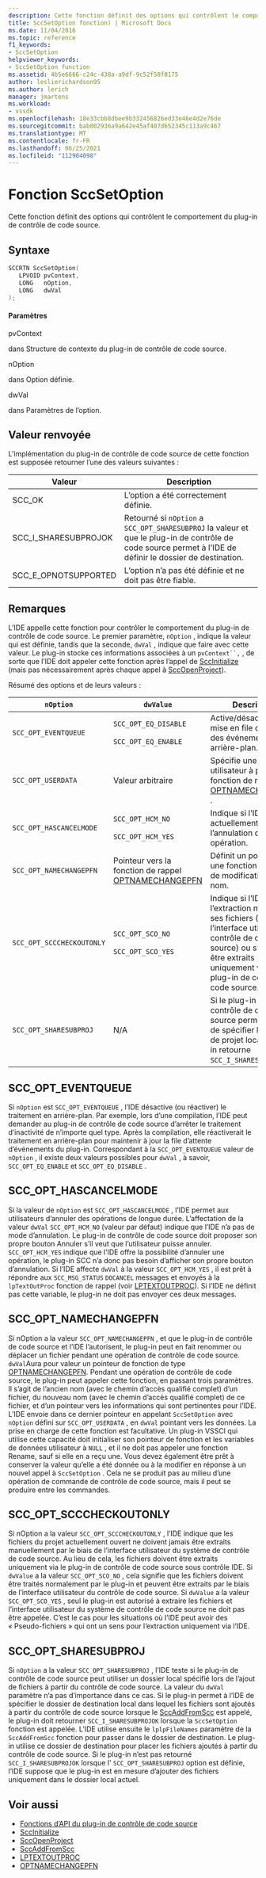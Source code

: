 ```yaml
---
description: Cette fonction définit des options qui contrôlent le comportement du plug-in de contrôle de code source.
title: SccSetOption fonction) | Microsoft Docs
ms.date: 11/04/2016
ms.topic: reference
f1_keywords:
- SccSetOption
helpviewer_keywords:
- SccSetOption function
ms.assetid: 4b5e6666-c24c-438a-a9df-9c52f58f8175
author: leslierichardson95
ms.author: lerich
manager: jmartens
ms.workload:
- vssdk
ms.openlocfilehash: 18e33cbb8dbee9b332456826ed33e46e4d2e76de
ms.sourcegitcommit: bab002936a9a642e45af407d652345c113a9c467
ms.translationtype: MT
ms.contentlocale: fr-FR
ms.lasthandoff: 06/25/2021
ms.locfileid: "112904098"
---
```

# <a name="sccsetoption-function"></a>Fonction SccSetOption
Cette fonction définit des options qui contrôlent le comportement du plug-in de contrôle de code source.

## <a name="syntax"></a>Syntaxe

```cpp
SCCRTN SccSetOption(
   LPVOID pvContext,
   LONG   nOption,
   LONG   dwVal
);
```

#### <a name="parameters"></a>Paramètres
 pvContext

dans Structure de contexte du plug-in de contrôle de code source.

 nOption

dans Option définie.

 dwVal

dans Paramètres de l’option.

## <a name="return-value"></a>Valeur renvoyée
 L’implémentation du plug-in de contrôle de code source de cette fonction est supposée retourner l’une des valeurs suivantes :

|Valeur|Description|
|-----------|-----------------|
|SCC_OK|L’option a été correctement définie.|
|SCC_I_SHARESUBPROJOK|Retourné si `nOption` a `SCC_OPT_SHARESUBPROJ` la valeur et que le plug-in de contrôle de code source permet à l’IDE de définir le dossier de destination.|
|SCC_E_OPNOTSUPPORTED|L’option n’a pas été définie et ne doit pas être fiable.|

## <a name="remarks"></a>Remarques
 L’IDE appelle cette fonction pour contrôler le comportement du plug-in de contrôle de code source. Le premier paramètre, `nOption` , indique la valeur qui est définie, tandis que la seconde, `dwVal` , indique que faire avec cette valeur. Le plug-in stocke ces informations associées à un `pvContext``,` , de sorte que l’IDE doit appeler cette fonction après l’appel de [SccInitialize](../extensibility/sccinitialize-function.md) (mais pas nécessairement après chaque appel à [SccOpenProject](../extensibility/sccopenproject-function.md)).

 Résumé des options et de leurs valeurs :

|`nOption`|`dwValue`|Description|
|---------------|---------------|-----------------|
|`SCC_OPT_EVENTQUEUE`|`SCC_OPT_EQ_DISABLE`<br /><br /> `SCC_OPT_EQ_ENABLE`|Active/désactive la mise en file d’attente des événements en arrière-plan.|
|`SCC_OPT_USERDATA`|Valeur arbitraire|Spécifie une valeur utilisateur à passer à la fonction de rappel [OPTNAMECHANGEPFN](../extensibility/optnamechangepfn.md) .|
|`SCC_OPT_HASCANCELMODE`|`SCC_OPT_HCM_NO`<br /><br /> `SCC_OPT_HCM_YES`|Indique si l’IDE prend actuellement en charge l’annulation d’une opération.|
|`SCC_OPT_NAMECHANGEPFN`|Pointeur vers la fonction de rappel [OPTNAMECHANGEPFN](../extensibility/optnamechangepfn.md)|Définit un pointeur vers une fonction de rappel de modification de nom.|
|`SCC_OPT_SCCCHECKOUTONLY`|`SCC_OPT_SCO_NO`<br /><br /> `SCC_OPT_SCO_YES`|Indique si l’IDE autorise l’extraction manuelle de ses fichiers (via l’interface utilisateur du contrôle de code source) ou s’ils doivent être extraits uniquement via le plug-in de contrôle de code source.|
|`SCC_OPT_SHARESUBPROJ`|N/A|Si le plug-in de contrôle de code source permet à l’IDE de spécifier le dossier de projet local, le plug-in retourne `SCC_I_SHARESUBPROJOK` .|

## <a name="scc_opt_eventqueue"></a>SCC_OPT_EVENTQUEUE
 Si `nOption` est `SCC_OPT_EVENTQUEUE` , l’IDE désactive (ou réactiver) le traitement en arrière-plan. Par exemple, lors d’une compilation, l’IDE peut demander au plug-in de contrôle de code source d’arrêter le traitement d’inactivité de n’importe quel type. Après la compilation, elle réactiverait le traitement en arrière-plan pour maintenir à jour la file d’attente d’événements du plug-in. Correspondant à la `SCC_OPT_EVENTQUEUE` valeur de `nOption` , il existe deux valeurs possibles pour `dwVal` , à savoir, `SCC_OPT_EQ_ENABLE` et `SCC_OPT_EQ_DISABLE` .

## <a name="scc_opt_hascancelmode"></a>SCC_OPT_HASCANCELMODE
 Si la valeur de `nOption` est `SCC_OPT_HASCANCELMODE` , l’IDE permet aux utilisateurs d’annuler des opérations de longue durée. L’affectation de la valeur `dwVal` `SCC_OPT_HCM_NO` (valeur par défaut) indique que l’IDE n’a pas de mode d’annulation. Le plug-in de contrôle de code source doit proposer son propre bouton Annuler s’il veut que l’utilisateur puisse annuler. `SCC_OPT_HCM_YES` indique que l’IDE offre la possibilité d’annuler une opération, le plug-in SCC n’a donc pas besoin d’afficher son propre bouton d’annulation. Si l’IDE affecte `dwVal` à la valeur `SCC_OPT_HCM_YES` , il est prêt à répondre aux `SCC_MSG_STATUS` `DOCANCEL` messages et envoyés à la `lpTextOutProc` fonction de rappel (voir [LPTEXTOUTPROC](../extensibility/lptextoutproc.md)). Si l’IDE ne définit pas cette variable, le plug-in ne doit pas envoyer ces deux messages.

## <a name="scc_opt_namechangepfn"></a>SCC_OPT_NAMECHANGEPFN
 Si nOption a la valeur `SCC_OPT_NAMECHANGEPFN` , et que le plug-in de contrôle de code source et l’IDE l’autorisent, le plug-in peut en fait renommer ou déplacer un fichier pendant une opération de contrôle de code source. `dwVal`Aura pour valeur un pointeur de fonction de type [OPTNAMECHANGEPFN](../extensibility/optnamechangepfn.md). Pendant une opération de contrôle de code source, le plug-in peut appeler cette fonction, en passant trois paramètres. Il s’agit de l’ancien nom (avec le chemin d’accès qualifié complet) d’un fichier, du nouveau nom (avec le chemin d’accès qualifié complet) de ce fichier, et d’un pointeur vers les informations qui sont pertinentes pour l’IDE. L’IDE envoie dans ce dernier pointeur en appelant `SccSetOption` avec `nOption` défini sur `SCC_OPT_USERDATA` , en `dwVal` pointant vers les données. La prise en charge de cette fonction est facultative. Un plug-in VSSCI qui utilise cette capacité doit initialiser son pointeur de fonction et les variables de données utilisateur à `NULL` , et il ne doit pas appeler une fonction Rename, sauf si elle en a reçu une. Vous devez également être prêt à conserver la valeur qu’elle a été donnée ou à la modifier en réponse à un nouvel appel à `SccSetOption` . Cela ne se produit pas au milieu d’une opération de commande de contrôle de code source, mais il peut se produire entre les commandes.

## <a name="scc_opt_scccheckoutonly"></a>SCC_OPT_SCCCHECKOUTONLY
 Si nOption a la valeur `SCC_OPT_SCCCHECKOUTONLY` , l’IDE indique que les fichiers du projet actuellement ouvert ne doivent jamais être extraits manuellement par le biais de l’interface utilisateur du système de contrôle de code source. Au lieu de cela, les fichiers doivent être extraits uniquement via le plug-in de contrôle de code source sous contrôle IDE. Si `dwValue` a la valeur `SCC_OPT_SCO_NO` , cela signifie que les fichiers doivent être traités normalement par le plug-in et peuvent être extraits par le biais de l’interface utilisateur du contrôle de code source. Si `dwValue` a la valeur `SCC_OPT_SCO_YES` , seul le plug-in est autorisé à extraire les fichiers et l’interface utilisateur du système de contrôle de code source ne doit pas être appelée. C’est le cas pour les situations où l’IDE peut avoir des « Pseudo-fichiers » qui ont un sens pour l’extraction uniquement via l’IDE.

## <a name="scc_opt_sharesubproj"></a>SCC_OPT_SHARESUBPROJ
 Si `nOption` a la valeur `SCC_OPT_SHARESUBPROJ` , l’IDE teste si le plug-in de contrôle de code source peut utiliser un dossier local spécifié lors de l’ajout de fichiers à partir du contrôle de code source. La valeur du `dwVal` paramètre n’a pas d’importance dans ce cas. Si le plug-in permet à l’IDE de spécifier le dossier de destination local dans lequel les fichiers sont ajoutés à partir du contrôle de code source lorsque le [SccAddFromScc](../extensibility/sccaddfromscc-function.md) est appelé, le plug-in doit retourner `SCC_I_SHARESUBPROJOK` lorsque la `SccSetOption` fonction est appelée. L’IDE utilise ensuite le `lplpFileNames` paramètre de la `SccAddFromScc` fonction pour passer dans le dossier de destination. Le plug-in utilise ce dossier de destination pour placer les fichiers ajoutés à partir du contrôle de code source. Si le plug-in n’est pas retourné `SCC_I_SHARESUBPROJOK` lorsque l' `SCC_OPT_SHARESUBPROJ` option est définie, l’IDE suppose que le plug-in est en mesure d’ajouter des fichiers uniquement dans le dossier local actuel.

## <a name="see-also"></a>Voir aussi
- [Fonctions d’API du plug-in de contrôle de code source](../extensibility/source-control-plug-in-api-functions.md)
- [SccInitialize](../extensibility/sccinitialize-function.md)
- [SccOpenProject](../extensibility/sccopenproject-function.md)
- [SccAddFromScc](../extensibility/sccaddfromscc-function.md)
- [LPTEXTOUTPROC](../extensibility/lptextoutproc.md)
- [OPTNAMECHANGEPFN](../extensibility/optnamechangepfn.md)
